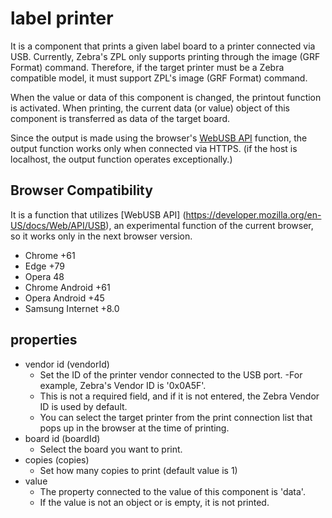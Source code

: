 # label printer

It is a component that prints a given label board to a printer connected via USB.
Currently, Zebra's ZPL only supports printing through the image (GRF Format) command.
Therefore, if the target printer must be a Zebra compatible model, it must support ZPL's image (GRF Format) command.

When the value or data of this component is changed, the printout function is activated.
When printing, the current data (or value) object of this component is transferred as data of the target board.

Since the output is made using the browser's [WebUSB API](https://developer.mozilla.org/en-US/docs/Web/API/USB) function, the output function works only when connected via HTTPS.
(if the host is localhost, the output function operates exceptionally.)

## Browser Compatibility

It is a function that utilizes [WebUSB API] (https://developer.mozilla.org/en-US/docs/Web/API/USB), an experimental function of the current browser, so it works only in the next browser version.

- Chrome +61
- Edge +79
- Opera 48
- Chrome Android +61
- Opera Android +45
- Samsung Internet +8.0

## properties

- vendor id (vendorId)
  - Set the ID of the printer vendor connected to the USB port.
    -For example, Zebra's Vendor ID is '0x0A5F'.
  - This is not a required field, and if it is not entered, the Zebra Vendor ID is used by default.
  - You can select the target printer from the print connection list that pops up in the browser at the time of printing.
- board id (boardId)
  - Select the board you want to print.
- copies (copies)
  - Set how many copies to print (default value is 1)
- value
  - The property connected to the value of this component is 'data'.
  - If the value is not an object or is empty, it is not printed.
